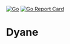 [![Go](https://github.com/javadh75/dyane/actions/workflows/go.yml/badge.svg)](https://github.com/javadh75/dyane/actions/workflows/go.yml) [![Go Report Card](https://goreportcard.com/badge/github.com/javadh75/dyane)](https://goreportcard.com/report/github.com/javadh75/dyane)

# Dyane
